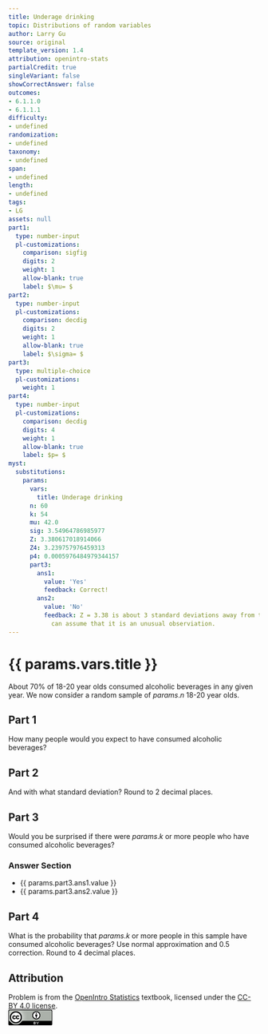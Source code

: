 ```yaml
---
title: Underage drinking
topic: Distributions of random variables
author: Larry Gu
source: original
template_version: 1.4
attribution: openintro-stats
partialCredit: true
singleVariant: false
showCorrectAnswer: false
outcomes:
- 6.1.1.0
- 6.1.1.1
difficulty:
- undefined
randomization:
- undefined
taxonomy:
- undefined
span:
- undefined
length:
- undefined
tags:
- LG
assets: null
part1:
  type: number-input
  pl-customizations:
    comparison: sigfig
    digits: 2
    weight: 1
    allow-blank: true
    label: $\mu= $
part2:
  type: number-input
  pl-customizations:
    comparison: decdig
    digits: 2
    weight: 1
    allow-blank: true
    label: $\sigma= $
part3:
  type: multiple-choice
  pl-customizations:
    weight: 1
part4:
  type: number-input
  pl-customizations:
    comparison: decdig
    digits: 4
    weight: 1
    allow-blank: true
    label: $p= $
myst:
  substitutions:
    params:
      vars:
        title: Underage drinking
      n: 60
      k: 54
      mu: 42.0
      sig: 3.54964786985977
      Z: 3.380617018914066
      Z4: 3.239757976459313
      p4: 0.0005976484979344157
      part3:
        ans1:
          value: 'Yes'
          feedback: Correct!
        ans2:
          value: 'No'
          feedback: Z = 3.38 is about 3 standard deviations away from the mean, we
            can assume that it is an unusual observiation.
---
```

# {{ params.vars.title }}
About $70$% of 18-20 year olds consumed alcoholic beverages in any given year. We now consider a random sample of ${{params.n}}$ 18-20 year olds.

## Part 1

How many people would you expect to have consumed alcoholic beverages?

## Part 2

And with what standard deviation? Round to 2 decimal places.

## Part 3

Would you be surprised if there were ${{params.k}}$ or more people who have consumed alcoholic beverages?

### Answer Section

- {{ params.part3.ans1.value }}
- {{ params.part3.ans2.value }}

## Part 4

What is the probability that ${{params.k}}$ or more people in this sample have consumed alcoholic beverages?
Use normal approximation and 0.5 correction. Round to 4 decimal places.

## Attribution

Problem is from the [OpenIntro Statistics](https://openintro.org/book/os/) textbook, licensed under the [CC-BY 4.0 license](https://creativecommons.org/licenses/by/4.0/).<br>![Image representing the Creative Commons 4.0 BY license.](https://raw.githubusercontent.com/firasm/bits/master/by.png)